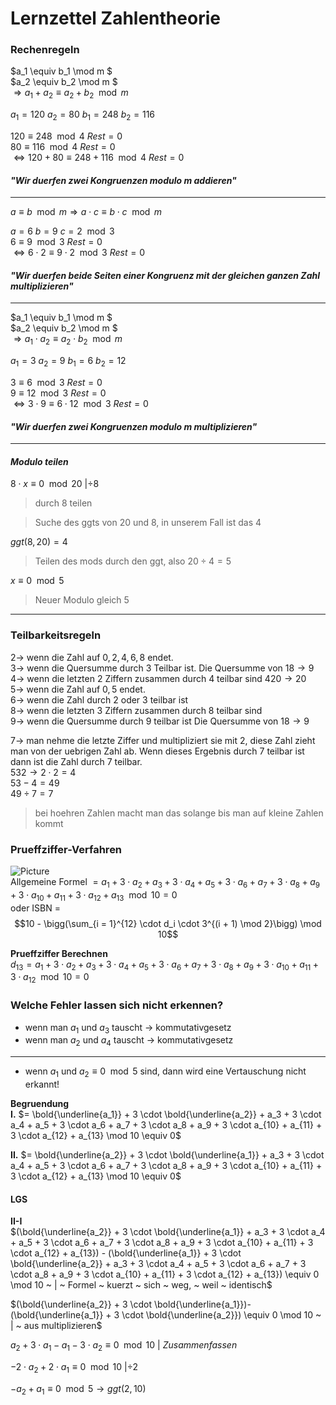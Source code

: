 # Lernzettel Zahlentheorie

### **Rechenregeln**
$a_1 \equiv b_1 \mod m $\
$a_2 \equiv b_2 \mod m $\
$\Longrightarrow a_1 + a_2 \equiv a_2 + b_2 \mod m$

$a_1 = 120 ~ a_2 = 80 ~ b_1 = 248 ~ b_2 = 116$

$120 \equiv 248 \mod 4 ~ Rest = 0$\
$80 \equiv 116 \mod 4 ~ Rest = 0$\
$\Leftrightarrow 120 + 80 \equiv 248 + 116 \mod 4 ~ Rest = 0$
#### *"Wir duerfen zwei Kongruenzen modulo m addieren"*
---
$a \equiv b \mod m \Longrightarrow a \cdot c \equiv b \cdot c \mod m$

$a = 6 ~ b = 9 ~ c = 2 \mod 3$\
$6 \equiv 9 \mod 3 ~ Rest = 0$\
$\Leftrightarrow 6 \cdot 2 \equiv 9 \cdot 2 \mod 3 ~ Rest = 0$
#### *"Wir duerfen beide Seiten einer Kongruenz mit der gleichen ganzen Zahl multiplizieren"* 
---
$a_1 \equiv b_1 \mod m $\
$a_2 \equiv b_2 \mod m $\
$\Longrightarrow a_1 \cdot a_2 \equiv a_2 \cdot b_2 \mod m$

$a_1 = 3 ~ a_2 = 9 ~ b_1 = 6 ~ b_2 = 12$

$3 \equiv 6 \mod 3 ~ Rest = 0$\
$9 \equiv 12 \mod 3 ~ Rest = 0$\
$\Leftrightarrow 3 \cdot 9 \equiv 6 \cdot 12 \mod 3 ~ Rest = 0$
#### *"Wir duerfen zwei Kongruenzen modulo m multiplizieren"*
---
#### *Modulo teilen*
$8 \cdot x \equiv 0 \mod 20 ~ | \div 8$ 
> durch 8 teilen

> Suche des ggts von 20 und 8, in unserem Fall ist das 4

$ggt(8,20) = 4$
> Teilen des mods durch den ggt, also $20 \div 4 = 5$

$x \equiv 0 \mod 5$ 
> Neuer Modulo gleich 5
---
### **Teilbarkeitsregeln**
$2 \rightarrow$ wenn die Zahl auf ${0,2,4,6,8}$ endet.\
$3 \rightarrow$ wenn die Quersumme durch 3 Teilbar ist. Die Quersumme von $18 \rightarrow 9$\
$4 \rightarrow$ wenn die letzten 2 Ziffern zusammen durch 4 teilbar sind $420 \rightarrow 20$\
$5 \rightarrow$ wenn die Zahl auf ${0,5}$ endet.\
$6 \rightarrow$ wenn die Zahl durch 2 oder 3 teilbar ist\
$8 \rightarrow$ wenn die letzten 3 Ziffern zusammen durch 8 teilbar sind\
$9 \rightarrow$ wenn die Quersumme durch 9 teilbar ist Die Quersumme von $18 \rightarrow 9$

$7 \rightarrow$ man nehme die letzte Ziffer und multipliziert sie mit 2, diese Zahl zieht man von der uebrigen Zahl ab. Wenn dieses Ergebnis durch 7 teilbar ist dann ist die Zahl durch 7 teilbar.\
$532 \rightarrow 2 \cdot 2 = 4$\
$53 - 4 = 49$\
$49 \div 7 = 7$
> bei hoehren Zahlen macht man das solange bis man auf kleine Zahlen kommt
### **Prueffziffer-Verfahren**
![Picture](https://cdn.discordapp.com/attachments/1139161006761857024/1151908043953549342/image.png)\
Allgemeine Formel $= a_1 + 3 \cdot a_2 + a_3 + 3 \cdot a_4 + a_5 + 3 \cdot a_6 + a_7 + 3 \cdot a_8 + a_9 + 3 \cdot a_{10} + a_{11} + 3 \cdot a_{12} + a_{13} \mod 10 = 0$\
oder ISBN =
$$10 - \bigg(\sum_{i = 1}^{12} \cdot d_i \cdot 3^{(i + 1) \mod 2}\bigg) \mod 10$$

**Prueffziffer Berechnen**\
$d_{13} = a_1 + 3 \cdot a_2 + a_3 + 3 \cdot a_4 + a_5 + 3 \cdot a_6 + a_7 + 3 \cdot a_8 + a_9 + 3 \cdot a_{10} + a_{11} + 3 \cdot a_{12} \mod 10 = 0$

### Welche Fehler lassen sich nicht erkennen?
- wenn man $a_1$ und $a_3$ tauscht $\rightarrow$ kommutativgesetz
- wenn man $a_2$ und $a_4$ tauscht $\rightarrow$ kommutativgesetz
---
- wenn $a_1$ und $a_2 \equiv 0 \mod 5$ sind, dann wird eine Vertauschung nicht erkannt!

**Begruendung**\
**I.** $= \bold{\underline{a_1}} + 3 \cdot \bold{\underline{a_2}} + a_3 + 3 \cdot a_4 + a_5 + 3 \cdot a_6 + a_7 + 3 \cdot a_8 + a_9 + 3 \cdot a_{10} + a_{11} + 3 \cdot a_{12} + a_{13} \mod 10 \equiv  0$

**II.** $= \bold{\underline{a_2}} + 3 \cdot \bold{\underline{a_1}} + a_3 + 3 \cdot a_4 + a_5 + 3 \cdot a_6 + a_7 + 3 \cdot a_8 + a_9 + 3 \cdot a_{10} + a_{11} + 3 \cdot a_{12} + a_{13} \mod 10 \equiv 0$

#### **LGS**
**II-I**\
$(\bold{\underline{a_2}} + 3 \cdot \bold{\underline{a_1}} + a_3 + 3 \cdot a_4 + a_5 + 3 \cdot a_6 + a_7 + 3 \cdot a_8 + a_9 + 3 \cdot a_{10} + a_{11} + 3 \cdot a_{12} + a_{13})  - (\bold{\underline{a_1}} + 3 \cdot \bold{\underline{a_2}} + a_3 + 3 \cdot a_4 + a_5 + 3 \cdot a_6 + a_7 + 3 \cdot a_8 + a_9 + 3 \cdot a_{10} + a_{11} + 3 \cdot a_{12} + a_{13})  \equiv  0 \mod 10 ~ | ~ Formel ~ kuerzt ~ sich ~ weg, ~ weil ~ identisch$

$(\bold{\underline{a_2}} + 3 \cdot \bold{\underline{a_1}})-(\bold{\underline{a_1}} + 3 \cdot \bold{\underline{a_2}}) \equiv 0 \mod 10 ~ | ~ aus multiplizieren$

$a_2 + 3 \cdot a_1 - a_1 - 3 \cdot a_2 \equiv 0 \mod 10 ~ | ~ Zusammenfassen$

$- 2 \cdot a_2 + 2 \cdot a_1 \equiv 0 \mod 10 ~ | \div 2$

$-a_2 + a_1 \equiv 0 \mod 5 \rightarrow ggt(2,10)$  